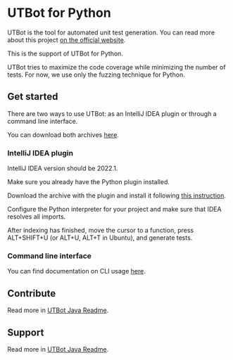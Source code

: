 # UTBot for Python

UTBot is the tool for automated unit test generation. You can read more about this project [on the official website](https://www.utbot.org/).

This is the support of UTBot for Python.

UTBot tries to maximize the code coverage while minimizing the number of tests. For now, we use only the fuzzing technique for Python.

## Get started

There are two ways to use UTBot: as an IntelliJ IDEA plugin or through a command line interface.

You can download both archives [here](https://github.com/UnitTestBot/UTBotJava/actions/runs/2924526925).

### IntelliJ IDEA plugin

IntelliJ IDEA version should be 2022.1.

Make sure you already have the Python plugin installed.

Download the archive with the plugin and install it following [this instruction](https://www.jetbrains.com/help/idea/managing-plugins.html#install_plugin_from_disk).

Configure the Python interpreter for your project and make sure that IDEA resolves all imports.

After indexing has finished, move the cursor to a function, press ALT+SHIFT+U (or ALT+U, ALT+T in Ubuntu), and generate tests.

### Command line interface

You can find documentation on CLI usage [here](docs/CLI.md).

## Contribute

Read more in [UTBot Java Readme](../README.md#contribute-to-utbot-java).

## Support

Read more in [UTBot Java Readme](../README.md#find-support).
